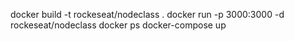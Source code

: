 docker build -t rockeseat/nodeclass .
docker run -p 3000:3000 -d rockeseat/nodeclass
docker ps
docker-compose up